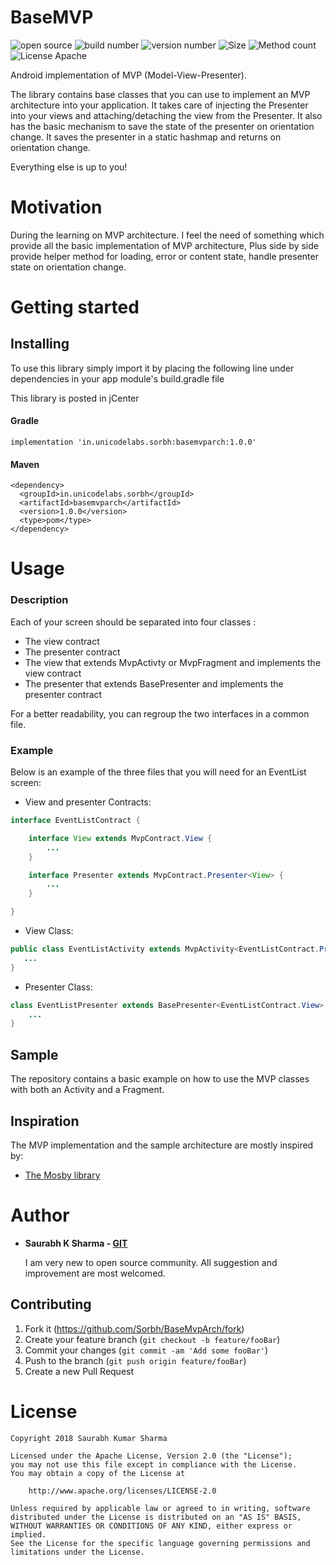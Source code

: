 # BaseMVP

![open source](https://img.shields.io/badge/Open%20source-free-green.svg?longCache=true&style=flat-square)
![build number](https://img.shields.io/badge/Build-passing-green.svg?longCache=true&style=flat-square)
![version number](https://img.shields.io/badge/Download-1.0.0-blue.svg?longCache=true&style=flat-square)
![Size](https://img.shields.io/badge/Size-9KB-blue.svg?longCache=true&style=flat-square)
![Method count](https://img.shields.io/badge/Method%20count-25k-red.svg?longCache=true&style=flat-square)
![License Apache](https://img.shields.io/badge/License-apache%202.0-red.svg?longCache=true&style=flat-square)


Android implementation of MVP (Model-View-Presenter).

The library contains base classes that you can use to implement an MVP architecture into your application.
It takes care of injecting the Presenter into your views and attaching/detaching the view from the Presenter.
It also has the basic mechanism to save the state of the presenter on orientation change. It saves the presenter in a static hashmap and returns on orientation change.

Everything else is up to you!

# Motivation

During the learning on MVP architecture. I feel the need of something which provide all the basic implementation of MVP architecture, Plus side by side provide helper method for loading, error or content state, handle presenter state on orientation change.


# Getting started

## Installing
To use this library simply import it by placing the following line under dependencies in your app module's build.gradle file

This library is posted in jCenter

#### Gradle
```Gradle
implementation 'in.unicodelabs.sorbh:basemvparch:1.0.0'
```

#### Maven
```Gradle
<dependency>
  <groupId>in.unicodelabs.sorbh</groupId>
  <artifactId>basemvparch</artifactId>
  <version>1.0.0</version>
  <type>pom</type>
</dependency>
```

# Usage

### Description
Each of your screen should be separated into four classes :
* The view contract
* The presenter contract
* The view that extends MvpActivty or MvpFragment and implements the view contract
* The presenter that extends BasePresenter and implements the presenter contract

For a better readability, you can regroup the two interfaces in a common file.

### Example
Below is an example of the three files that you will need for an EventList screen:

* View and presenter Contracts:
```java
interface EventListContract {

    interface View extends MvpContract.View {
        ...
    }

    interface Presenter extends MvpContract.Presenter<View> {
        ...
    }

}
```

* View Class:
```java
public class EventListActivity extends MvpActivity<EventListContract.Presenter> implements EventListContract.View {
   ...
}
```

* Presenter Class:
```java
class EventListPresenter extends BasePresenter<EventListContract.View> implements EventListContract.Presenter {
    ...
}
```


## Sample
The repository contains a basic example on how to use the MVP classes with both an Activity and a Fragment.

## Inspiration
The MVP implementation and the sample architecture are mostly inspired by:

* [The Mosby library](https://github.com/sockeqwe/mosby)


# Author
  * **Saurabh K Sharma - [GIT](https://github.com/Sorbh)**

      I am very new to open source community. All suggestion and improvement are most welcomed.


## Contributing

1. Fork it (<https://github.com/Sorbh/BaseMvpArch/fork>)
2. Create your feature branch (`git checkout -b feature/fooBar`)
3. Commit your changes (`git commit -am 'Add some fooBar'`)
4. Push to the branch (`git push origin feature/fooBar`)
5. Create a new Pull Request


# License

```
Copyright 2018 Saurabh Kumar Sharma

Licensed under the Apache License, Version 2.0 (the "License");
you may not use this file except in compliance with the License.
You may obtain a copy of the License at

    http://www.apache.org/licenses/LICENSE-2.0

Unless required by applicable law or agreed to in writing, software
distributed under the License is distributed on an "AS IS" BASIS,
WITHOUT WARRANTIES OR CONDITIONS OF ANY KIND, either express or implied.
See the License for the specific language governing permissions and
limitations under the License.
```
